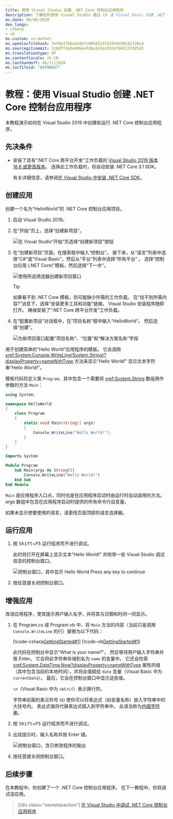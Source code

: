 ```yaml
---
title: 使用 Visual Studio 创建 .NET Core 控制台应用程序
description: 了解如何使用 Visual Studio 通过 C# 或 Visual Basic 创建 .NET Core 控制台应用程序。
ms.date: 06/08/2020
dev_langs:
- csharp
- vb
ms.custom: vs-dotnet
ms.openlocfilehash: 7ef8e17b8a42defc0858123332976d30c83f20c8
ms.sourcegitcommit: 1cbd77da54405ea7dba343ac0334fb03237d25d2
ms.translationtype: HT
ms.contentlocale: zh-CN
ms.lasthandoff: 06/11/2020
ms.locfileid: "84700427"
---
```

# <a name="tutorial-create-a-net-core-console-application-using-visual-studio"></a>教程：使用 Visual Studio 创建 .NET Core 控制台应用程序

本教程演示如何在 Visual Studio 2019 中创建和运行 .NET Core 控制台应用程序。

## <a name="prerequisites"></a>先决条件

- 安装了具有“.NET Core 跨平台开发”工作负载的 [Visual Studio 2019 版本 16.6 或更高版本](https://visualstudio.microsoft.com/downloads/?utm_medium=microsoft&utm_source=docs.microsoft.com&utm_campaign=inline+link&utm_content=download+vs2019)。 选择此工作负载时，将自动安装 .NET Core 3.1 SDK。

  有关详细信息，请参阅[在 Visual Studio 中安装 .NET Core SDK](../install/sdk.md?pivots=os-windows#install-with-visual-studio)。

## <a name="create-the-app"></a>创建应用

创建一个名为“HelloWorld”的 .NET Core 控制台应用项目。

1. 启动 Visual Studio 2019。

1. 在“开始”页上，选择“创建新项目”。

   ![在 Visual Studio“开始”页选择“创建新项目”按钮](./media/with-visual-studio/start-window.png)

1. 在“创建新项目”页面，在搜索框中输入“控制台”。 接下来，从“语言”列表中选择“C#”或“Visual Basic”，然后从“平台”列表中选择“所有平台”  。 选择“控制台应用 (.NET Core)”模板，然后选择“下一步”。

   ![使用所选筛选器创建新项目窗口](./media/with-visual-studio/create-new-project.png)

   > [!TIP]
   > 如果看不到 .NET Core 模板，则可能缺少所需的工作负载。 在“找不到所需内容?”消息下，选择“安装更多工具和功能”链接。 Visual Studio 安装程序随即打开。 确保安装了“.NET Core 跨平台开发”工作负载。

1. 在“配置新项目”对话框中，在“项目名称”框中输入“HelloWorld”。 然后选择“创建”。

   ![为新项目窗口配置“项目名称”、“位置”和“解决方案名称”字段](./media/with-visual-studio/configure-new-project.png)

用于创建简单的“Hello World”应用程序的模板。 它会调用 <xref:System.Console.WriteLine(System.String)?displayProperty=nameWithType> 方法来显示“Hello World!” 显示文本字符串“Hello World!”。

模板代码将定义类 `Program`，其中包含一个需要将 <xref:System.String> 数组用作参数的方法 `Main`：

```csharp
using System;

namespace HelloWorld
{
    class Program
    {
        static void Main(string[] args)
        {
            Console.WriteLine("Hello World!");
        }
    }
}
```

```vb
Imports System

Module Program
    Sub Main(args As String())
        Console.WriteLine("Hello World!")
    End Sub
End Module
```

`Main` 是应用程序入口点，同时也是在应用程序启动时由运行时自动调用的方法。 *args* 数组中包含在应用程序启动时提供的所有命令行自变量。

如果未显示想要使用的语言，请更改页面顶部的语言选择器。

## <a name="run-the-app"></a>运行应用

1. 按 <kbd>Shift</kbd>+<kbd>F5</kbd> 运行程序而不进行调试。

   此时将打开在屏幕上显示文本“Hello World!” 并附带一些 Visual Studio 调试信息的控制台窗口。

   ![控制台窗口，其中显示 Hello World Press any key to continue](./media/with-visual-studio/hello-world-console.png)

1. 按任意键关闭控制台窗口。

## <a name="enhance-the-app"></a>增强应用

改进应用程序，使其提示用户输入名字，并将其与日期和时间一同显示。

1. 在 Program.cs 或 Program.vb 中，将 `Main` 方法的内容（当前只是调用 `Console.WriteLine` 的行）替换为以下代码：

   [!code-csharp[GettingStarted#1](./snippets/with-visual-studio/csharp/Program.cs#1)]
   [!code-vb[GettingStarted#1](./snippets/with-visual-studio/vb/Program.vb#1)]

   此代码在控制台中显示“What is your name?”， 然后等待用户输入字符串并按 Enter<kbd></kbd>。 它会将此字符串存储到名为 `name` 的变量中。 它还会检索 <xref:System.DateTime.Now?displayProperty=nameWithType> 属性的值（其中包含当前的本地时间），并将此值赋给 `date` 变量（Visual Basic 中为 `currentDate`）。 最后，它会在控制台窗口中显示这些值。

   `\n`（Visual Basic 中为 `vbCrLf`）表示换行符。

   字符串前面的美元符号 (`$`) 使你可以将表达式（如变量名称）放入字符串中的大括号内。 表达式值将代替表达式插入到字符串中。 此语法称为[内插字符串](../../csharp/language-reference/tokens/interpolated.md)。

1. 按 <kbd>Shift</kbd>+<kbd>F5</kbd> 运行程序而不进行调试。

1. 出现提示时，输入名称并按 Enter<kbd></kbd> 键。

   ![控制台窗口，含已修改程序的输出](./media/with-visual-studio/hello-world-update.png)

1. 按任意键关闭控制台窗口。

## <a name="next-steps"></a>后续步骤

在本教程中，你创建了一个 .NET Core 控制台应用程序。 在下一教程中，你将调试该应用。

> [!div class="nextstepaction"]
> [在 Visual Studio 中调试 .NET Core 控制台应用程序](debugging-with-visual-studio.md)
